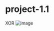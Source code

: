 # project-1.1
XOR
![image](https://github.com/Swejal-kobal/project-1.1/assets/104913888/9f0c2489-3c69-4322-b58b-a91cace0a44f)
